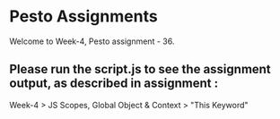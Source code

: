 # Pesto Assignments  

Welcome to Week-4, Pesto assignment - 36.

## Please run the script.js to see the assignment output, as described in assignment :
Week-4 > JS Scopes, Global Object & Context  > "This Keyword"